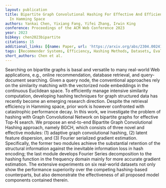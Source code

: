 ```yaml
---
layout: publication
title: Bipartite Graph Convolutional Hashing For Effective And Efficient Top-n Search
  In Hamming Space
authors: Yankai Chen, Yixiang Fang, Yifei Zhang, Irwin King
conference: Proceedings of the ACM Web Conference 2023
year: 2023
bibkey: chen2023bipartite
citations: 15
additional_links: [{name: Paper, url: 'https://arxiv.org/abs/2304.00241'}]
tags: [Recommender Systems, Efficiency, Hashing Methods, Datasets, Evaluation]
short_authors: Chen et al.
---
```

Searching on bipartite graphs is basal and versatile to many real-world Web
applications, e.g., online recommendation, database retrieval, and
query-document searching. Given a query node, the conventional approaches rely
on the similarity matching with the vectorized node embeddings in the
continuous Euclidean space. To efficiently manage intensive similarity
computation, developing hashing techniques for graph structured data has
recently become an emerging research direction. Despite the retrieval
efficiency in Hamming space, prior work is however confronted with catastrophic
performance decay. In this work, we investigate the problem of hashing with
Graph Convolutional Network on bipartite graphs for effective Top-N search. We
propose an end-to-end Bipartite Graph Convolutional Hashing approach, namely
BGCH, which consists of three novel and effective modules: (1) adaptive graph
convolutional hashing, (2) latent feature dispersion, and (3) Fourier
serialized gradient estimation. Specifically, the former two modules achieve
the substantial retention of the structural information against the inevitable
information loss in hash encoding; the last module develops Fourier Series
decomposition to the hashing function in the frequency domain mainly for more
accurate gradient estimation. The extensive experiments on six real-world
datasets not only show the performance superiority over the competing
hashing-based counterparts, but also demonstrate the effectiveness of all
proposed model components contained therein.